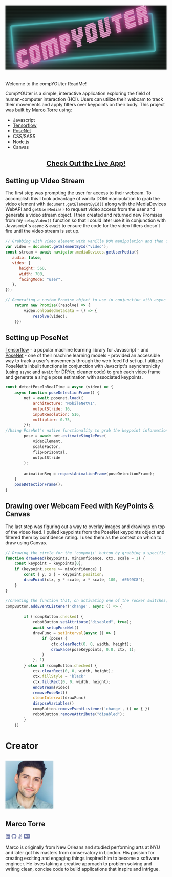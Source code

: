 # [<p align='center'><img src='./src/images/compYOUter_Logo.png'></p>][1]

Welcome to the compYOUter ReadMe!

CompYOUter is a simple, interactive application exploring the field of human-computer interaction (HCI). Users can utilize their webcam to track their movements and apply filters over keypoints on their body. This project was built by [Marco Torre][2] using:

* Javascript
* [Tensorflow][8]
* [PoseNet][7]
* CSS/SASS
* Node.js
* Canvas
<!-- * Inspired by the work of [Charlie Gerard][9] -->


## <p align="center"> [Check Out the Live App!][1] </p>

## Setting up Video Stream

The first step was prompting the user for access to their webcam. To accomplish this I took advantage of vanilla DOM manipulation to grab the video element with `document.getElementById()` along with the MediaDevices WebAPI and `getUserMedia()` to request video access from the user and generate a video stream object. I then created and returned new Promises from my `setupVideo()` function so that I could later use it in conjunction with Javascript's `async` & `await` to ensure the code for the video filters doesn't fire until the video stream is set up.

```js
// Grabbing with video element with vanilla DOM manipulation and then using MediaDevices WebAPI to prompt the user for camera access
var video = document.getElementById("video");
const stream = await navigator.mediaDevices.getUserMedia({
   audio: false,
   video: {
      height: 560, 
      width: 700,
      facingMode: "user",
   },
});
```

```js
// Generating a custom Promise object to use in conjunction with async & await so the code for the video filters doesn't fire until the video stream is set up.
    return new Promise((resolve) => {
        video.onloadedmetadata = () => { 
            resolve(video);
    }})
```

## Setting up PoseNet

[Tensorflow][8] - a popular machine learning library for Javascript - and [PoseNet][7] - one of their machine learning models - provided an accessible way to track a user's movements through the web feed I'd set up. I utilized PoseNet's inbuilt functions in conjunction with Javscript's asynchronicity (using `async` and `await` for DRYer, cleaner code) to grab each video frame and generate a single pose estimation with associated keypoints.

```js
const detectPoseInRealTime = async (video) => {
    async function poseDetectionFrame() {
        net = await posenet.load({
            architecture: "MobileNetV1",
            outputStride: 16,
            inputResolution: 516,
            multiplier: 0.75,
        });
//Using PoseNet's native functionality to grab the keypoint information for a single video grame
        pose = await net.estimateSinglePose(
            videoElement,
            scaleFactor,
            flipHorizontal,
            outputStride
        );

        animationReq = requestAnimationFrame(poseDetectionFrame);
    }
    poseDetectionFrame();
}
```

## Drawing over Webcam Feed with KeyPoints & Canvas

The last step was figuring out a way to overlay images and drawings on top of the video feed. I pulled keypoints from the PoseNet keypoints object and filtered them by confidence rating. I used them as the context on which to draw using Canvas.

```js
// Drawing the circle for the 'compmoji' button by grabbing a specific keypoint from the PoseNet Pose object and filtering based on the minimum confidence score
function drawHead(keypoints, minConfidence, ctx, scale = 1) {
    const keypoint = keypoints[0];
    if (keypoint.score >= minConfidence) {
        const { y, x } = keypoint.position;
        drawPoint(ctx, y * scale, x * scale, 100, '#E699C8');
    }
}
```

```js
//creating the function that, on activating one of the rocker switches, sets up Posenet (and, in turn, the video stream), draws the specific filter over each frame, and then clears the everything one the switch it deactivated
compButton.addEventListener('change', async () => {

        if (!compButton.checked) {
            robotButton.setAttribute("disabled", true);
            await setupPoseNet()
            drawFunc = setInterval(async () => {
                if (pose) {
                    ctx.clearRect(0, 0, width, height);
                    drawFace(poseKeypoints, 0.8, ctx, 1);
                }
            }, 1)
        } else if (compButton.checked) {
            ctx.clearRect(0, 0, width, height);
            ctx.fillStyle = 'black'
            ctx.fillRect(0, 0, width, height);
            endStream(video)
            removePoseNet()
            clearInterval(drawFunc)
            disposeVariables()
            compButton.removeEventListener('change', () => { })
            robotButton.removeAttribute("disabled");
        }
    })
```

# Creator 

## <img src="./src/images/Marco.jpg" width="150px"> 
## **Marco Torre** 
[<img src="./src/images/linkedin-gray.svg" width='15px'>][3] 
[<img src="./src/images/github-gray.svg" width='16px'>][4] 
[<img src="./src/images/angellist-gray.svg" width='15px'>][5] 
[<img src="./src/images/portfolio-gray.svg" width='18px'>][6]

Marco is originally from New Orleans and studied performing arts at NYU and later got his masters from conservatory in London. His passion for creating exciting and engaging things inspired him to become a software engineer. He loves taking a creative approach to problem solving and writing clean, concise code to build applications that inspire and intrigue.

[1]: https://www.marcotorre.io/compYOUter
[2]: https://www.marcotorre.io/#

[3]: https://www.linkedin.com/in/marco-torre-388286138/
[4]: https://github.com/OcramT
[5]: https://angel.co/u/marco-torre-1
[6]: https://www.marcotorre.io/

[7]: https://blog.tensorflow.org/2018/05/real-time-human-pose-estimation-in.html
[8]: https://www.tensorflow.org/js/
[9]: https://charliegerard.dev/